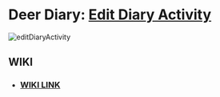 # Deer Diary: [Edit Diary Activity](https://github.com/cunychenhclass/cisc3171proj-group6/issues/4)

![editDiaryActivity](https://user-images.githubusercontent.com/70163313/225770289-587004c4-fe41-4342-8f0a-5025ec46d39f.png)

## WIKI
- ### [WIKI LINK](https://github.com/cunychenhclass/cisc3171proj-group6/wiki/Deer-Diary-Wiki)
